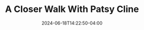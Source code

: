 ---
title: A Closer Walk With Patsy Cline
Theatre: Spotlight Events Center
Venue: Spotlight Events Center
Season: 
date: 2024-06-18T14:22:50-04:00
opening_date: 2024-06-08
closing_date: 2024-06-29
showtimes:
- 2024-06-08 12:00:00
- 2024-06-13 12:00:00
- 2024-06-15 19:00:00
- 2024-06-19 12:00:00
- 2024-06-21 19:00:00
- 2024-06-22 19:00:00
- 2024-06-27 19:00:00
- 2024-06-29 12:00:00
featured_image: 2024-A-Closer-Walk-With-Patsy-Cline.webp
featured_image_alt: "Promotional poster for 'A Closer Walk With Patsy Cline' showcasing a stylized image of Patsy Cline."
featured_image_caption: "Step back in time with 'A Closer Walk With Patsy Cline' and relive the music and legacy of a country legend."
playbill:
Website: 
Tickets: 
show_details: 
cast:
crew:
orchestra:
genres: 
Description: 
---